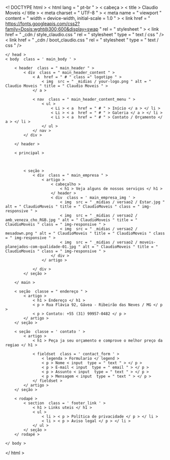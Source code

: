 <! DOCTYPE html >
< html  lang = " pt-br " >
    < cabeça >
        < title > Claudio Moveis </ title >
        < meta  charset = " UTF-8 " >
        < meta  name = " viewport " content = " width = device-width, initial-scale = 1.0 " >
        < link  href = " https://fonts.googleapis.com/css2?family=Dosis:wght@300;600&display=swap " rel = " stylesheet " >
        < link  href = " _cdn / style_claudio.css " rel = " stylesheet " type = " text / css " />
        < link  href = " _cdn / boot_claudio.css " rel = " stylesheet " type = " text / css " />

    </ head >
    < body  class = ' main_body ' >

        < header  class = " main_header " >
            < div  class = " main_header_content " >
                < A  href = " # " class =" logotipo " >
                    < img  src = " _midias / your-logo.png " alt = " Claudio Moveis " title = " Claudio Moveis " >
                </ a >

                < nav  class = " main_header_content_menu " > 
                    < ul >
                        < Li > < a  href = " # " > Início </ a > </ li >
                        < Li > < a  href = " # " > Galeria </ a > </ li >
                        < Li > < a  href = " # " > Contato / Orçamento </ a > </ li >
                    </ ul >
                </ nav >
            </ div >

        </ header >

        < principal >



            < seção >
                < div  class = " main_empresa " >
                    < artigo >
                        < cabeçalho >
                            < h1 > Veja alguns de nossos serviços </ h1 >
                        </ header >
                        < div  class = ' main_empresa_img ' >
                            < img  src = " _midias / versao2 / Estar.jpg " alt = " ClaudioMoveis " title = " ClaudioMoveis " class = " img-responsive " >
                            < img  src = " _midias / versao2 / amb_veneza_cho_RGB.jpg " alt = " ClaudioMoveis " title = " ClaudioMoveis " class = " img-responsive " >
                            < img  src = " _midias / versao2 / mesadown.png " alt = " ClaudioMoveis " title = " ClaudioMoveis " class = " img-responsive " >
                            < img  src = " _midias / versao2 / moveis-planejados-com-qualidade-01.jpg " alt = " ClaudioMoveis " title = " ClaudioMoveis " class = " img-responsive " >
                        </ div >
                    </ artigo >

                </ div >
            </ seção >

        </ main >

        < seção  classe = " endereço " >
            < artigo >
                < h1 > Endereço </ h1 >
                < p > Rua Flávia 92, Gávea - Ribeirão das Neves / MG </ p >
                < p > Contato: +55 (31) 99957-0482 </ p >
            </ artigo >
        </ seção >

        < seção  classe = ' contato ' >
            < artigo >
                < h1 > Peça ja seu orçamento e comprove o melhor preço da regiao </ h1 >

                < fieldset  class = ' contact_form ' >
                    < legenda > Formulario </ legend >
                    < p > Nome < input  type = " text " > </ p >
                    < p > E-mail < input  type = " email " > </ p >
                    < p > Assunto < input  type = " text " > </ p >
                    < p > Mensagem < input  type = " text " > </ p >
                </ fieldset >
            </ artigo >
        </ seção >

        < rodapé >
            < section  class = ' footer_link ' >
                < h1 > Links uteis </ h1 >
                < ul >
                    < li > < p > Política de privacidade </ p > </ li >
                    < li > < p > Aviso legal </ p > </ li >
                </ ul >
            </ seção >
        </ rodapé >

    </ body >
</ html >
